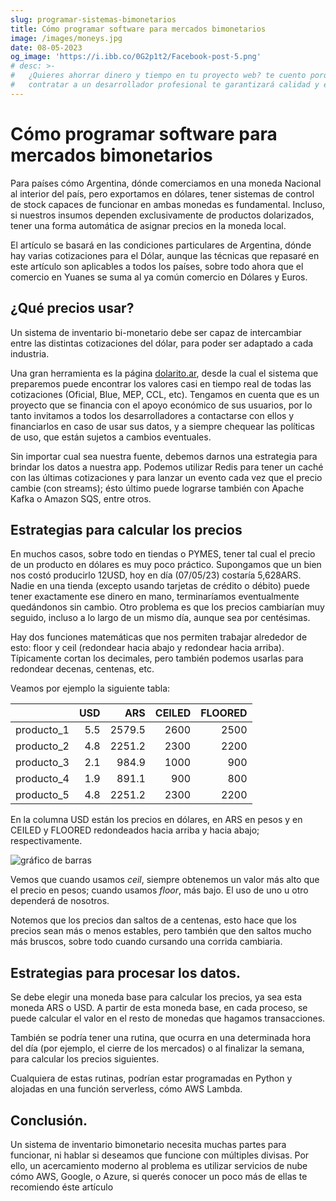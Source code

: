 ```yaml
---
slug: programar-sistemas-bimonetarios
title: Cómo programar software para mercados bimonetarios
image: /images/moneys.jpg
date: 08-05-2023
og_image: 'https://i.ibb.co/0G2p1t2/Facebook-post-5.png'
# desc: >-
#   ¿Quieres ahorrar dinero y tiempo en tu proyecto web? te cuento porqué
#   contratar a un desarrollador profesional te garantizará calidad y eficiencia.
---
```

# Cómo programar software para mercados bimonetarios

Para países cómo Argentina, dónde comerciamos en una moneda Nacional al interior
del país, pero exportamos en dólares, tener sistemas de control de stock capaces
de funcionar en ambas monedas es fundamental. Incluso, si nuestros insumos
dependen exclusivamente de productos dolarizados, tener una forma automática de
asignar precios en la moneda local.

El artículo se basará en las condiciones particulares de Argentina, dónde hay
varias cotizaciones para el Dólar, aunque las técnicas que repasaré en este
artículo son aplicables a todos los países, sobre todo ahora que el comercio en
Yuanes se suma al ya común comercio en Dólares y Euros.

## ¿Qué precios usar?

Un sistema de inventario bi-monetario debe ser capaz de intercambiar entre las
distintas cotizaciones del dólar, para poder ser adaptado a cada industria.

Una gran herramienta es la página [dolarito.ar](https://www.dolarito.ar/), desde la cual el sistema
que preparemos puede encontrar los valores casi en tiempo real de todas las
cotizaciones (Oficial, Blue, MEP, CCL, etc). Tengamos en cuenta que es un
proyecto que se financia con el apoyo económico de sus usuarios, por lo tanto
invitamos a todos los desarrolladores a contactarse con ellos y financiarlos en
caso de usar sus datos, y a siempre chequear las políticas de uso, que están
sujetos a cambios eventuales.

Sin importar cual sea nuestra fuente, debemos darnos una estrategia para brindar
los datos a nuestra app. Podemos utilizar Redis para tener un caché con las
últimas cotizaciones y para lanzar un evento cada vez que el precio cambie (con
streams); ésto último puede lograrse también con Apache Kafka o Amazon SQS,
entre otros.

## Estrategias para calcular los precios

En muchos casos, sobre todo en tiendas o PYMES, tener tal cual el precio de un
producto en dólares es muy poco práctico. Supongamos que un bien nos costó
producirlo 12USD, hoy en día (07/05/23) costaría 5,628ARS. Nadie en una tienda
(excepto usando tarjetas de crédito o débito) puede tener exactamente ese dinero
en mano, terminaríamos eventualmente quedándonos sin cambio. Otro problema es
que los precios cambiarían muy seguido, incluso a lo largo de un mismo día,
aunque sea por centésimas.

Hay dos funciones matemáticas que nos permiten trabajar alrededor de esto: floor
y ceil (redondear hacia abajo y redondear hacia arriba). Típicamente cortan los
decimales, pero también podemos usarlas para redondear decenas, centenas, etc.

Veamos por ejemplo la siguiente tabla:

|            |   USD |    ARS |   CEILED |   FLOORED |
|:-----------|------:|-------:|---------:|----------:|
| producto_1 |   5.5 | 2579.5 |     2600 |      2500 |
| producto_2 |   4.8 | 2251.2 |     2300 |      2200 |
| producto_3 |   2.1 |  984.9 |     1000 |       900 |
| producto_4 |   1.9 |  891.1 |      900 |       800 |
| producto_5 |   4.8 | 2251.2 |     2300 |      2200 |

En la columna USD están los precios en dólares, en ARS en pesos y en CEILED y
FLOORED redondeados hacia arriba y hacia abajo; respectivamente.

![gráfico de barras](/images/programar-sistemas-bimonetarios.png)

Vemos que cuando usamos *ceil*, siempre obtenemos un valor más alto que el precio
en pesos; cuando usamos *floor*, más bajo. El uso de uno u otro dependerá de
nosotros. 

Notemos que los precios dan saltos de a centenas, esto hace que los precios sean
más o menos estables, pero también que den saltos mucho más bruscos, sobre todo
cuando cursando una corrida cambiaria.

## Estrategias para procesar los datos. 

Se debe elegir una moneda base para calcular los precios, ya sea esta moneda ARS
o USD. A partir de esta moneda base, en cada proceso, se puede calcular el valor
en el resto de monedas que hagamos transacciones.

También se podría tener una rutina, que ocurra en una determinada hora del día
(por ejemplo, el cierre de los mercados) o al finalizar la semana, para calcular
los precios siguientes.

Cualquiera de estas rutinas, podrían estar programadas en Python y alojadas en
una función serverless, cómo AWS Lambda.

## Conclusión.

Un sistema de inventario bimonetario necesita muchas partes para funcionar, ni hablar si deseamos que funcione con múltiples divisas. Por ello, un acercamiento moderno al problema es utilizar servicios de nube cómo AWS, Google, o Azure, si querés conocer un poco más de ellas te recomiendo éste artículo


